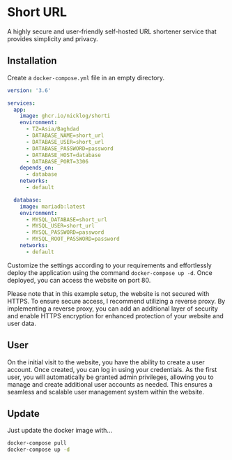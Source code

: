 # Short URL

A highly secure and user-friendly self-hosted URL shortener service that provides simplicity and privacy.

##  Installation

Create a `docker-compose.yml` file in an empty directory.

```yaml
version: '3.6'

services:
  app:
    image: ghcr.io/nicklog/shorti
    environment:
      - TZ=Asia/Baghdad
      - DATABASE_NAME=short_url
      - DATABASE_USER=short_url
      - DATABASE_PASSWORD=password
      - DATABASE_HOST=database
      - DATABASE_PORT=3306
    depends_on:
      - database
    networks:
      - default

  database:
    image: mariadb:latest
    environment:
      - MYSQL_DATABASE=short_url
      - MYSQL_USER=short_url
      - MYSQL_PASSWORD=password
      - MYSQL_ROOT_PASSWORD=password
    networks:
      - default
```

Customize the settings according to your requirements and effortlessly deploy the application using the command `docker-compose up -d`. Once deployed, you can access the website on port 80.

Please note that in this example setup, the website is not secured with HTTPS. To ensure secure access, I recommend utilizing a reverse proxy. By implementing a reverse proxy, you can add an additional layer of security and enable HTTPS encryption for enhanced protection of your website and user data.

## User

On the initial visit to the website, you have the ability to create a user account. Once created, you can log in using your credentials. As the first user, you will automatically be granted admin privileges, allowing you to manage and create additional user accounts as needed. This ensures a seamless and scalable user management system within the website.

##  Update

Just update the docker image with...
```bash
docker-compose pull
docker-compose up -d
```
